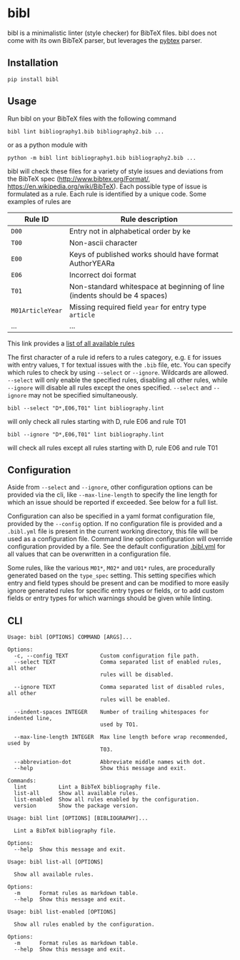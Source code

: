 # bibl

bibl is a minimalistic linter (style checker) for BibTeX files.
bibl does not come with its own BibTeX parser, but leverages the [pybtex](https://pybtex.org/) parser.

## Installation

```shell script
pip install bibl
```
## Usage

Run bibl on your BibTeX files with the following command
```shell script
bibl lint bibliography1.bib bibliography2.bib ... 
```
or as a python module with
```shell script
python -m bibl lint bibliography1.bib bibliography2.bib ... 
```

bibl will check these files for a variety of style issues and deviations from the BibTeX spec (http://www.bibtex.org/Format/, https://en.wikipedia.org/wiki/BibTeX).
Each possible type of issue is formulated as a rule. Each rule is identified by a unique code. Some examples of rules are 

Rule ID|Rule description
-|-
`D00`|Entry not in alphabetical order by ke
`T00`|Non-ascii character
`E00`|Keys of published works should have format AuthorYEARa
`E06`|Incorrect doi format
`T01`|Non-standard whitespace at beginning of line (indents should be 4 spaces)
`M01ArticleYear`|Missing required field `year` for entry type `article`
...|...

This link provides a [list of all available rules](http://gitlab.com/arne.vandenkerchove/bibl/-/jobs/artifacts/master/file/all_rules.html?job=rule_list)


The first character of a rule id refers to a rules category, e.g. `E` for issues with entry values, `T` for textual
issues with the `.bib` file, etc.
You can specify which rules to check by using `--select` or `--ignore`. Wildcards are allowed. `--select` will only
enable the specified rules, disabling all other rules, while `--ignore` will disable all rules except the ones specified.
`--select` and `--ignore` may not be specified simultaneously.
```shell script
bibl --select "D*,E06,T01" lint bibliography.lint
```
will only check all rules starting with D, rule E06 and rule T01
```
bibl --ignore "D*,E06,T01" lint bibliography.lint
```
will check all rules except all rules starting with D, rule E06 and rule T01

## Configuration

Aside from `--select` and `--ignore`, other configuration options can be provided via the cli, like `--max-line-length`
to specify the line length for which an issue should be reported if exceeded. See below for a full list.

Configuration can also be specified in a yaml format configuration file, provided by the `--config` option.
If no configuration file is provided and a `.bibl.yml` file is present in the current working directory, this file will
be used as a configuration file.
Command line option configuration will override configuration provided by a file.
See the default configuration [.bibl.yml](https://gitlab.com/arne.vandenkerchove/bibl/-/tree/master/bibl/.bibl.yml) for all values that can be overwritten in a configuration file.

Some rules, like the various `M01*`, `M02*` and `U01*` rules, are procedurally generated based on the `type_spec` setting.
This setting specifies which entry and field types should be present and can be modified to more easily ignore generated
rules for specific entry types or fields, or to add custom fields or entry types for which warnings should be given
while linting.

## CLI
```shell script
Usage: bibl [OPTIONS] COMMAND [ARGS]...

Options:
  -c, --config TEXT          Custom configuration file path.
  --select TEXT              Comma separated list of enabled rules, all other
                             rules will be disabled.

  --ignore TEXT              Comma separated list of disabled rules, all other
                             rules will be enabled.

  --indent-spaces INTEGER    Number of trailing whitespaces for indented line,
                             used by TO1.

  --max-line-length INTEGER  Max line length before wrap recommended, used by
                             T03.

  --abbreviation-dot         Abbreviate middle names with dot.
  --help                     Show this message and exit.

Commands:
  lint          Lint a BibTeX bibliography file.
  list-all      Show all available rules.
  list-enabled  Show all rules enabled by the configuration.
  version       Show the package version.
```
```shell script
Usage: bibl lint [OPTIONS] [BIBLIOGRAPHY]...

  Lint a BibTeX bibliography file.

Options:
  --help  Show this message and exit.
```
```shell script
Usage: bibl list-all [OPTIONS]

  Show all available rules.

Options:
  -m      Format rules as markdown table.
  --help  Show this message and exit.
```
```shell script
Usage: bibl list-enabled [OPTIONS]

  Show all rules enabled by the configuration.

Options:
  -m      Format rules as markdown table.
  --help  Show this message and exit.
```
